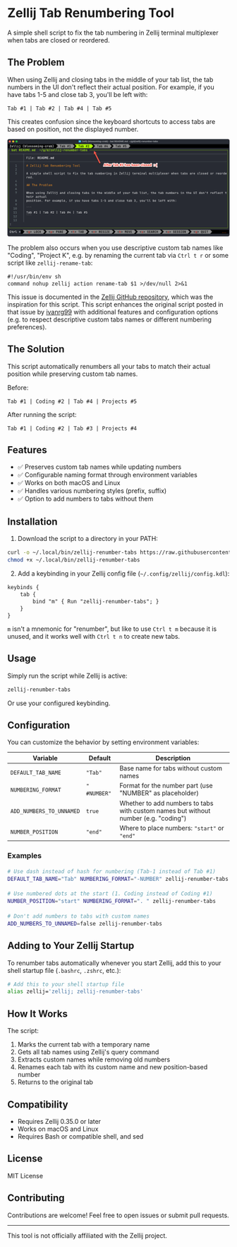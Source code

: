 # Zellij Tab Renumbering Tool

A simple shell script to fix the tab numbering in Zellij terminal multiplexer when tabs are closed or reordered.

## The Problem

When using Zellij and closing tabs in the middle of your tab list, the tab numbers in the UI don't reflect their actual
position. For example, if you have tabs 1-5 and close tab 3, you'll be left with:

```
Tab #1 | Tab #2 | Tab #4 | Tab #5
```

This creates confusion since the keyboard shortcuts to access tabs are based on position, not the displayed number.

![](./zellij-renumber-tabs.png)

The problem also occurs when you use descriptive custom tab names like "Coding", "Project K", e.g. by renaming the current tab via `Ctrl t r` or some script like `zellij-rename-tab`:

```shell
#!/usr/bin/env sh
command nohup zellij action rename-tab $1 >/dev/null 2>&1
```

This issue is documented in the [Zellij GitHub repository](https://github.com/zellij-org/zellij/issues/3709), which was
the inspiration for this script. This script enhances the original script posted in  that issue by [ivanrg99](https://github.com/ivanrg99) with additional features
and configuration options (e.g. to respect descriptive custom tabs names or different numbering preferences).

## The Solution

This script automatically renumbers all your tabs to match their actual position while preserving custom tab names.

Before:

```
Tab #1 | Coding #2 | Tab #4 | Projects #5
```

After running the script:

```
Tab #1 | Coding #2 | Tab #3 | Projects #4
```

## Features

- ✅ Preserves custom tab names while updating numbers
- ✅ Configurable naming format through environment variables
- ✅ Works on both macOS and Linux
- ✅ Handles various numbering styles (prefix, suffix)
- ✅ Option to add numbers to tabs without them

## Installation

1. Download the script to a directory in your PATH:

```bash
curl -o ~/.local/bin/zellij-renumber-tabs https://raw.githubusercontent.com/datentyp/zellij-renumber-tabs/main/zellij-renumber-tabs.sh
chmod +x ~/.local/bin/zellij-renumber-tabs
```

2. Add a keybinding in your Zellij config file (`~/.config/zellij/config.kdl`):

```kdl
keybinds {
    tab {
        bind "m" { Run "zellij-renumber-tabs"; }
    }
}
```
`m` isn't a mnemonic for "renumber", but like to use `Ctrl t m` because it is unused, and it works well with `Ctrl t n` to create new tabs.

## Usage

Simply run the script while Zellij is active:

```bash
zellij-renumber-tabs
```

Or use your configured keybinding.

## Configuration

You can customize the behavior by setting environment variables:

| Variable                 | Default      | Description                                                                         |
|--------------------------|--------------|-------------------------------------------------------------------------------------|
| `DEFAULT_TAB_NAME`       | `"Tab"`      | Base name for tabs without custom names                                             |
| `NUMBERING_FORMAT`       | `" #NUMBER"` | Format for the number part (use "NUMBER" as placeholder)                            |
| `ADD_NUMBERS_TO_UNNAMED` | `true`       | Whether to add numbers to tabs with custom names but without number (e.g. "coding") |
| `NUMBER_POSITION`        | `"end"`      | Where to place numbers: `"start"` or `"end"`                                        |

### Examples

```bash
# Use dash instead of hash for numbering (Tab-1 instead of Tab #1)
DEFAULT_TAB_NAME="Tab" NUMBERING_FORMAT="-NUMBER" zellij-renumber-tabs

# Use numbered dots at the start (1. Coding instead of Coding #1)
NUMBER_POSITION="start" NUMBERING_FORMAT=". " zellij-renumber-tabs

# Don't add numbers to tabs with custom names
ADD_NUMBERS_TO_UNNAMED=false zellij-renumber-tabs
```

## Adding to Your Zellij Startup

To renumber tabs automatically whenever you start Zellij, add this to your shell startup file (`.bashrc`, `.zshrc`,
etc.):

```bash
# Add this to your shell startup file
alias zellij='zellij; zellij-renumber-tabs'
```

## How It Works

The script:

1. Marks the current tab with a temporary name
2. Gets all tab names using Zellij's query command
3. Extracts custom names while removing old numbers
4. Renames each tab with its custom name and new position-based number
5. Returns to the original tab

## Compatibility

- Requires Zellij 0.35.0 or later
- Works on macOS and Linux
- Requires Bash or compatible shell, and sed

## License

MIT License

## Contributing

Contributions are welcome! Feel free to open issues or submit pull requests.

---

This tool is not officially affiliated with the Zellij project.
